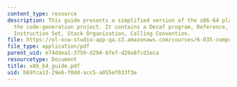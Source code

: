 ```yaml
---
content_type: resource
description: This guide presents a simplified version of the x86-64 platform, for
  the code-generation project. It contains a Decaf program, Reference, Registers,
  Instruction Set, Stack Organization, Calling Convention.
file: https://ol-ocw-studio-app-qa.s3.amazonaws.com/courses/6-035-computer-language-engineering-sma-5502-fall-2005/b69fca1329e6f0ddacc5a055ef033f3e_x86_64_guide.pdf
file_type: application/pdf
parent_uid: e74ddea1-3759-d294-6fef-d20a8fcd1eca
resourcetype: Document
title: x86_64_guide.pdf
uid: b69fca13-29e6-f0dd-acc5-a055ef033f3e
---
```

